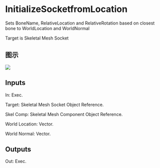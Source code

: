 # InitializeSocketfromLocation

Sets BoneName, RelativeLocation and RelativeRotation based on closest bone to WorldLocation and WorldNormal

Target is Skeletal Mesh Socket

## 图示

![]($-20221218-18261747.png)

## Inputs

In: Exec.

Target: Skeletal Mesh Socket Object Reference.

Skel Comp: Skeletal Mesh Component Object Reference.

World Location: Vector.

World Normal: Vector.  

## Outputs

Out: Exec.

